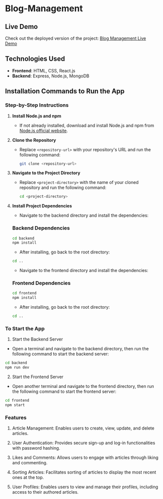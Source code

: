 # Blog-Management

## Live Demo

Check out the deployed version of the project: [Blog Management Live Demo](https://blog-management-2.onrender.com/)


## Technologies Used

- **Frontend**: HTML, CSS, React.js
- **Backend**: Express, Node.js, MongoDB

## Installation Commands to Run the App

### Step-by-Step Instructions

1. **Install Node.js and npm**
   - If not already installed, download and install Node.js and npm from [Node.js official website](https://nodejs.org/).

2. **Clone the Repository**
   - Replace `<repository-url>` with your repository's URL and run the following command:

     ```bash
     git clone <repository-url>
     ```

3. **Navigate to the Project Directory**
   - Replace `<project-directory>` with the name of your cloned repository and run the following command:
   
     ```bash
     cd <project-directory>
     ```

4. **Install Project Dependencies**

    - Navigate to the backend directory and install the dependencies:

    ### Backend Dependencies
    ```bash
    cd backend
    npm install
    ```

    - After installing, go back to the root directory:

    ```bash
    cd ..
    ```

    - Navigate to the frontend directory and install the dependencies:

    ### Frontend Dependencies
    ```bash
    cd frontend
    npm install
    ```

    - After installing, go back to the root directory:

    ```bash
    cd ..
    ```

### To Start the App

1. Start the Backend Server

- Open a terminal and navigate to the backend directory, then run the following command to start the backend server:

```bash
cd backend
npm run dev
```

2. Start the Frontend Server

- Open another terminal and navigate to the frontend directory, then run the following command to start the frontend server:

```bash
cd frontend
npm start
```

### Features

1. Article Management: Enables users to create, view, update, and delete articles.

2. User Authentication: Provides secure sign-up and log-in functionalities with password hashing.

3. Likes and Comments: Allows users to engage with articles through liking and commenting.

4. Sorting Articles: Facilitates sorting of articles to display the most recent ones at the top.

5. User Profiles: Enables users to view and manage their profiles, including access to their authored articles.
